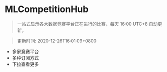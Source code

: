 # MLCompetitionHub

> 一站式显示各大数据竞赛平台正在进行的比赛，每天 16:00 UTC+8 自动更新。
  
> 更新时间: 2020-12-26T16:01:09+0800 

* 多家竞赛平台
* 多种订阅方式
* 下拉查看更多